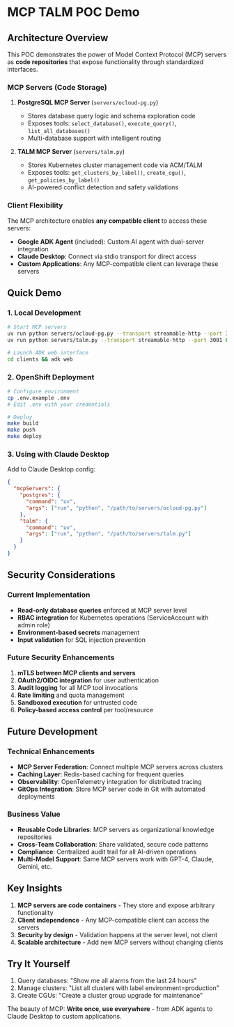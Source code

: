 # MCP TALM POC Demo

## Architecture Overview

This POC demonstrates the power of Model Context Protocol (MCP) servers as **code repositories** that expose functionality through standardized interfaces.

### MCP Servers (Code Storage)

1. **PostgreSQL MCP Server** (`servers/ocloud-pg.py`)
   - Stores database query logic and schema exploration code
   - Exposes tools: `select_database()`, `execute_query()`, `list_all_databases()`
   - Multi-database support with intelligent routing

2. **TALM MCP Server** (`servers/talm.py`)
   - Stores Kubernetes cluster management code via ACM/TALM
   - Exposes tools: `get_clusters_by_label()`, `create_cgu()`, `get_policies_by_label()`
   - AI-powered conflict detection and safety validations

### Client Flexibility

The MCP architecture enables **any compatible client** to access these servers:

- **Google ADK Agent** (included): Custom AI agent with dual-server integration
- **Claude Desktop**: Connect via stdio transport for direct access
- **Custom Applications**: Any MCP-compatible client can leverage these servers

## Quick Demo

### 1. Local Development
```bash
# Start MCP servers
uv run python servers/ocloud-pg.py --transport streamable-http --port 3000 &
uv run python servers/talm.py --transport streamable-http --port 3001 &

# Launch ADK web interface
cd clients && adk web
```

### 2. OpenShift Deployment
```bash
# Configure environment
cp .env.example .env
# Edit .env with your credentials

# Deploy
make build
make push  
make deploy
```

### 3. Using with Claude Desktop
Add to Claude Desktop config:
```json
{
  "mcpServers": {
    "postgres": {
      "command": "uv",
      "args": ["run", "python", "/path/to/servers/ocloud-pg.py"]
    },
    "talm": {
      "command": "uv",
      "args": ["run", "python", "/path/to/servers/talm.py"]
    }
  }
}
```

## Security Considerations

### Current Implementation
- **Read-only database queries** enforced at MCP server level
- **RBAC integration** for Kubernetes operations (ServiceAccount with admin role)
- **Environment-based secrets** management
- **Input validation** for SQL injection prevention

### Future Security Enhancements
1. **mTLS between MCP clients and servers**
2. **OAuth2/OIDC integration** for user authentication
3. **Audit logging** for all MCP tool invocations
4. **Rate limiting** and quota management
5. **Sandboxed execution** for untrusted code
6. **Policy-based access control** per tool/resource

## Future Development

### Technical Enhancements
- **MCP Server Federation**: Connect multiple MCP servers across clusters
- **Caching Layer**: Redis-based caching for frequent queries
- **Observability**: OpenTelemetry integration for distributed tracing
- **GitOps Integration**: Store MCP server code in Git with automated deployments

### Business Value
- **Reusable Code Libraries**: MCP servers as organizational knowledge repositories
- **Cross-Team Collaboration**: Share validated, secure code patterns
- **Compliance**: Centralized audit trail for all AI-driven operations
- **Multi-Model Support**: Same MCP servers work with GPT-4, Claude, Gemini, etc.

## Key Insights

1. **MCP servers are code containers** - They store and expose arbitrary functionality
2. **Client independence** - Any MCP-compatible client can access the servers
3. **Security by design** - Validation happens at the server level, not client
4. **Scalable architecture** - Add new MCP servers without changing clients

## Try It Yourself

1. Query databases: "Show me all alarms from the last 24 hours"
2. Manage clusters: "List all clusters with label environment=production"
3. Create CGUs: "Create a cluster group upgrade for maintenance"

The beauty of MCP: **Write once, use everywhere** - from ADK agents to Claude Desktop to custom applications.
